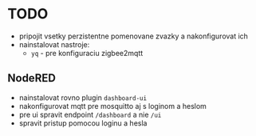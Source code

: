 # TODO

* pripojit vsetky perzistentne pomenovane zvazky a nakonfigurovat ich
* nainstalovat nastroje:
   * `yq` - pre konfiguraciu zigbee2mqtt


## NodeRED

* nainstalovat rovno plugin `dashboard-ui`
* nakonfigurovat mqtt pre mosquitto aj s loginom a heslom
* pre ui spravit endpoint `/dashboard` a nie `/ui`
* spravit pristup pomocou loginu a hesla

